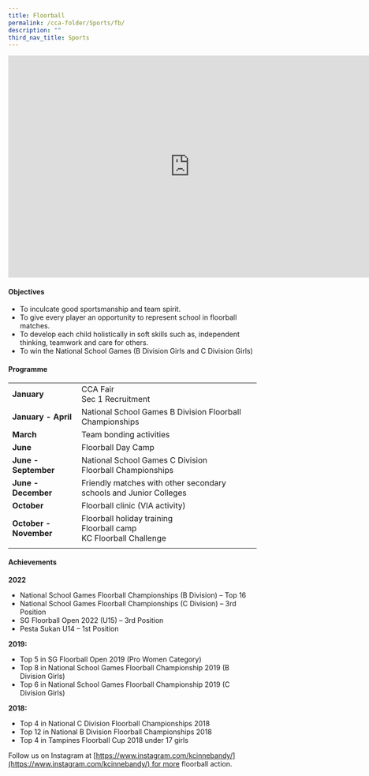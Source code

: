 ```yaml
---
title: Floorball
permalink: /cca-folder/Sports/fb/
description: ""
third_nav_title: Sports
---
```

<iframe allowfullscreen="true" height="450" width="735" frameborder="0" src="https://docs.google.com/presentation/d/e/2PACX-1vR5b22qWiWytaY9vbQeDBfIdtJGP_LLRB4wRF-EGQ1M314hEamdwWroAmcBfqBf-j34yOJiaVTkSqsg/embed?start=false&amp;loop=false&amp;delayms=3000"></iframe>

#### Objectives

*   To inculcate good sportsmanship and team spirit.
*   To give every player an opportunity to represent school in floorball matches.
*   To develop each child holistically in soft skills such as, independent thinking, teamwork and care for others.
*   To win the National School Games (B Division Girls and C Division Girls)

#### Programme 

|   |   |
|---|---|
| **January**  | CCA Fair<br>Sec 1 Recruitment  |
| **January - April**  | National School Games B Division Floorball Championships  |
| **March**  | Team bonding activities  |
| **June**  | Floorball Day Camp  |
| **June - September**  | National School Games C Division Floorball&nbsp;Championships  |
| **June - December**  | Friendly matches with other secondary schools and&nbsp;Junior Colleges  |
| **October**  | Floorball clinic (VIA activity)  |
| **October - November**  | Floorball holiday training  <br>Floorball camp  <br>KC Floorball Challenge  |
|   |   |

#### Achievements 

**2022**  
*   National School Games Floorball Championships (B Division) – Top 16
*   National School Games Floorball Championships (C Division) – 3rd Position
*   SG Floorball Open 2022 (U15) – 3rd Position
*   Pesta Sukan U14 – 1st Position 
    
**2019:**
*   Top 5 in SG Floorball Open 2019 (Pro Women Category)
*   Top 8 in National School Games Floorball Championship 2019 (B Division Girls)
*   Top 6 in National School Games Floorball Championship 2019 (C Division Girls)

**2018:**
*   Top 4 in National C Division Floorball Championships 2018
*   Top 12 in National B Division Floorball Championships 2018
*   Top 4 in Tampines Floorball Cup 2018 under 17 girls

Follow us on Instagram at [https://www.instagram.com/kcinnebandy/](https://www.instagram.com/kcinnebandy/) for more floorball action.